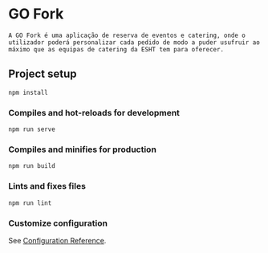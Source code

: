# GO Fork
```
A GO Fork é uma aplicação de reserva de eventos e catering, onde o utilizador poderá personalizar cada pedido de modo a puder usufruir ao máximo que as equipas de catering da ESHT tem para oferecer.
```

## Project setup
```
npm install
```

### Compiles and hot-reloads for development
```
npm run serve
```

### Compiles and minifies for production
```
npm run build
```

### Lints and fixes files
```
npm run lint
```

### Customize configuration
See [Configuration Reference](https://cli.vuejs.org/config/).